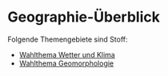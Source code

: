 # Geographie-Überblick

Folgende Themengebiete sind Stoff:

- [Wahlthema Wetter und Klima](wetter&Klima.md)
- [Wahlthema Geomorphologie](geomorph.md)


